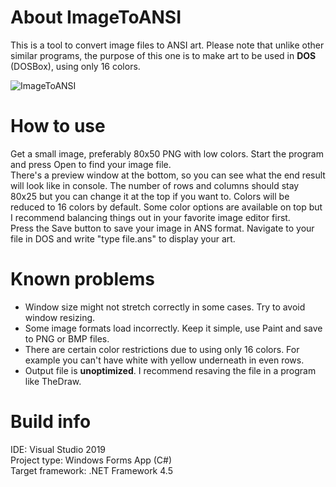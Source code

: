 # About ImageToANSI
This is a tool to convert image files to ANSI art. Please note that unlike other similar programs, the purpose of this one is to make art to be used in <b>DOS</b> (DOSBox), using only 16 colors.

![ImageToANSI](https://user-images.githubusercontent.com/56899074/126808960-201c48e9-30c9-4190-b42d-be382f80a00a.png)

# How to use
Get a small image, preferably 80x50 PNG with low colors. Start the program and press Open to find your image file.<br>There's a preview window at the bottom, so you can see what the end result will look like in console. The number of rows and columns should stay 80x25 but you can change it at the top if you want to. Colors will be reduced to 16 colors by default. Some color options are available on top but I recommend balancing things out in your favorite image editor first.<br>Press the Save button to save your image in ANS format. Navigate to your file in DOS and write "type file.ans" to display your art.

# Known problems
- Window size might not stretch correctly in some cases. Try to avoid window resizing.
- Some image formats load incorrectly. Keep it simple, use Paint and save to PNG or BMP files.
- There are certain color restrictions due to using only 16 colors. For example you can't have white with yellow underneath in even rows.
- Output file is <b>unoptimized</b>. I recommend resaving the file in a program like TheDraw.

# Build info
IDE: Visual Studio 2019<br>
Project type: Windows Forms App (C#)<br>
Target framework: .NET Framework 4.5
